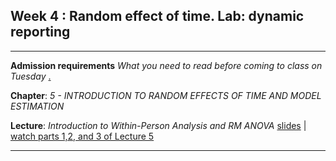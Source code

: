 Week 4 : Random effect of time.  Lab: dynamic reporting
---

----
**Admission requirements** *What you need to read before coming to class on Tuesday* [.](https://github.com/andkov/MLMtime/edit/gh-pages/4.md)

**Chapter**: *5 - INTRODUCTION TO RANDOM EFFECTS OF TIME AND MODEL ESTIMATION* 

**Lecture**: *Introduction to Within-Person Analysis and RM ANOVA*  [slides](http://www.lesahoffman.com/944/944_Lecture05_Random_Effects.pdf) |  [watch parts 1,2, and 3 of Lecture 5](http://www.lesahoffman.com/944/index.html)  




---- 




